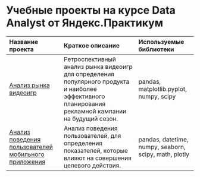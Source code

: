 # Учебные проекты на курсе Data Analyst от Яндекс.Практикум
| Название проекта | Краткое описание | Используемые библиотеки |
| :-------------------- | :-------------------- | :-------------------- |
| [Анализ рынка видеоигр](game-market-analysis) | Ретроспективный анализ рынка видеоигр для определения популярного продукта и наиболее эффективного планирования рекламной кампании на будущий сезон. | pandas, matplotlib.pyplot, numpy, scipy |
| [Анализ поведения пользователей мобильного приложения](user-analysis-mobapp) | Анализ поведения пользователей, для определения показателей, которые влияют на совершения целевого действия. | pandas, datetime, numpy, seaborn, scipy, math, plotly |
